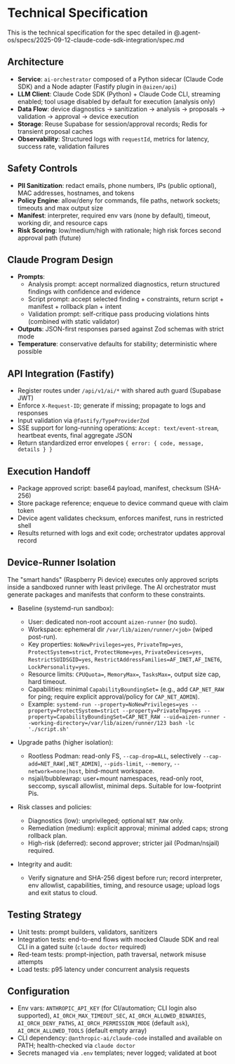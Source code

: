 # Technical Specification

This is the technical specification for the spec detailed in @.agent-os/specs/2025-09-12-claude-code-sdk-integration/spec.md

## Architecture

- **Service**: `ai-orchestrator` composed of a Python sidecar (Claude Code SDK) and a Node adapter (Fastify plugin in `@aizen/api`)
- **LLM Client**: Claude Code SDK (Python) + Claude Code CLI, streaming enabled; tool usage disabled by default for execution (analysis only)
- **Data Flow**: device diagnostics → sanitization → analysis → proposals → validation → approval → device execution
- **Storage**: Reuse Supabase for session/approval records; Redis for transient proposal caches
- **Observability**: Structured logs with `requestId`, metrics for latency, success rate, validation failures

## Safety Controls

- **PII Sanitization**: redact emails, phone numbers, IPs (public optional), MAC addresses, hostnames, and tokens
- **Policy Engine**: allow/deny for commands, file paths, network sockets; timeouts and max output size
- **Manifest**: interpreter, required env vars (none by default), timeout, working dir, and resource caps
- **Risk Scoring**: low/medium/high with rationale; high risk forces second approval path (future)

## Claude Program Design

- **Prompts**:
  - Analysis prompt: accept normalized diagnostics, return structured findings with confidence and evidence
  - Script prompt: accept selected finding + constraints, return script + manifest + rollback plan + intent
  - Validation prompt: self-critique pass producing violations hints (combined with static validator)
- **Outputs**: JSON-first responses parsed against Zod schemas with strict mode
- **Temperature**: conservative defaults for stability; deterministic where possible

## API Integration (Fastify)

- Register routes under `/api/v1/ai/*` with shared auth guard (Supabase JWT)
- Enforce `X-Request-ID`; generate if missing; propagate to logs and responses
- Input validation via `@fastify/TypeProviderZod`
- SSE support for long-running operations: `Accept: text/event-stream`, heartbeat events, final aggregate JSON
- Return standardized error envelopes `{ error: { code, message, details } }`

## Execution Handoff

- Package approved script: base64 payload, manifest, checksum (SHA-256)
- Store package reference; enqueue to device command queue with claim token
- Device agent validates checksum, enforces manifest, runs in restricted shell
- Results returned with logs and exit code; orchestrator updates approval record

## Device-Runner Isolation

The "smart hands" (Raspberry Pi device) executes only approved scripts inside a sandboxed runner with least privilege. The AI orchestrator must generate packages and manifests that conform to these constraints.

- Baseline (systemd-run sandbox):
  - User: dedicated non-root account `aizen-runner` (no sudo).
  - Workspace: ephemeral dir `/var/lib/aizen/runner/<job>` (wiped post-run).
  - Key properties: `NoNewPrivileges=yes`, `PrivateTmp=yes`, `ProtectSystem=strict`, `ProtectHome=yes`, `PrivateDevices=yes`, `RestrictSUIDSGID=yes`, `RestrictAddressFamilies=AF_INET,AF_INET6`, `LockPersonality=yes`.
  - Resource limits: `CPUQuota=`, `MemoryMax=`, `TasksMax=`, output size cap, hard timeout.
  - Capabilities: minimal `CapabilityBoundingSet=` (e.g., add `CAP_NET_RAW` for ping; require explicit approval/policy for `CAP_NET_ADMIN`).
  - Example:
    `systemd-run --property=NoNewPrivileges=yes --property=ProtectSystem=strict --property=PrivateTmp=yes --property=CapabilityBoundingSet=CAP_NET_RAW --uid=aizen-runner --working-directory=/var/lib/aizen/runner/123 bash -lc './script.sh'`

- Upgrade paths (higher isolation):
  - Rootless Podman: read-only FS, `--cap-drop=ALL`, selectively `--cap-add=NET_RAW[,NET_ADMIN]`, `--pids-limit`, `--memory`, `--network=none|host`, bind-mount workspace.
  - nsjail/bubblewrap: user+mount namespaces, read-only root, seccomp, syscall allowlist, minimal deps. Suitable for low-footprint Pis.

- Risk classes and policies:
  - Diagnostics (low): unprivileged; optional `NET_RAW` only.
  - Remediation (medium): explicit approval; minimal added caps; strong rollback plan.
  - High-risk (deferred): second approver; stricter jail (Podman/nsjail) required.

- Integrity and audit:
  - Verify signature and SHA-256 digest before run; record interpreter, env allowlist, capabilities, timing, and resource usage; upload logs and exit status to cloud.

## Testing Strategy

- Unit tests: prompt builders, validators, sanitizers
- Integration tests: end-to-end flows with mocked Claude SDK and real CLI in a gated suite (`claude doctor` required)
- Red-team tests: prompt-injection, path traversal, network misuse attempts
- Load tests: p95 latency under concurrent analysis requests

## Configuration

- Env vars: `ANTHROPIC_API_KEY` (for CI/automation; CLI login also supported), `AI_ORCH_MAX_TIMEOUT_SEC`, `AI_ORCH_ALLOWED_BINARIES`, `AI_ORCH_DENY_PATHS`, `AI_ORCH_PERMISSION_MODE` (default `ask`), `AI_ORCH_ALLOWED_TOOLS` (default empty array)
- CLI dependency: `@anthropic-ai/claude-code` installed and available on PATH; health-checked via `claude doctor`
- Secrets managed via `.env` templates; never logged; validated at boot
